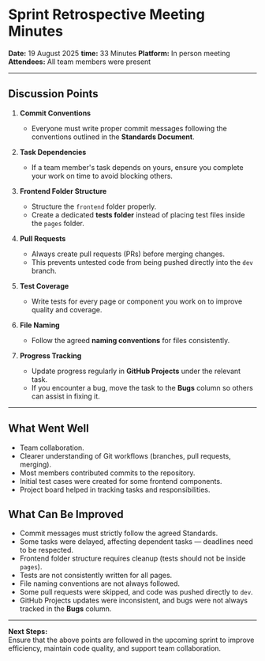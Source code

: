 # Sprint Retrospective Meeting Minutes

**Date:** 19 August 2025
**time:** 33 Minutes
**Platform:** In person meeting  
**Attendees:** All team members were present  

---

## Discussion Points

1. **Commit Conventions**
   - Everyone must write proper commit messages following the conventions outlined in the **Standards Document**.

2. **Task Dependencies**
   - If a team member's task depends on yours, ensure you complete your work on time to avoid blocking others.

3. **Frontend Folder Structure**
   - Structure the `frontend` folder properly.  
   - Create a dedicated **tests folder** instead of placing test files inside the `pages` folder.

4. **Pull Requests**
   - Always create pull requests (PRs) before merging changes.  
   - This prevents untested code from being pushed directly into the `dev` branch.

5. **Test Coverage**
   - Write tests for every page or component you work on to improve quality and coverage.

6. **File Naming**
   - Follow the agreed **naming conventions** for files consistently.

7. **Progress Tracking**
   - Update progress regularly in **GitHub Projects** under the relevant task.  
   - If you encounter a bug, move the task to the **Bugs** column so others can assist in fixing it.

---

## What Went Well 
- Team collaboration.  
- Clearer understanding of Git workflows (branches, pull requests, merging).  
- Most members contributed commits to the repository.  
- Initial test cases were created for some frontend components.  
- Project board helped in tracking tasks and responsibilities.  

## What Can Be Improved 
- Commit messages must strictly follow the agreed Standards.  
- Some tasks were delayed, affecting dependent tasks — deadlines need to be respected.  
- Frontend folder structure requires cleanup (tests should not be inside `pages`).  
- Tests are not consistently written for all pages.  
- File naming conventions are not always followed.  
- Some pull requests were skipped, and code was pushed directly to `dev`.  
- GitHub Projects updates were inconsistent, and bugs were not always tracked in the **Bugs** column.  

---
**Next Steps:**  
Ensure that the above points are followed in the upcoming sprint to improve efficiency, maintain code quality, and support team collaboration.  


